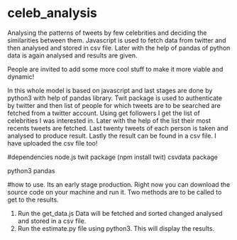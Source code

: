 # celeb_analysis
Analysing the patterns of tweets by few celebrities and deciding the similarities between them.
Javascript is used to fetch data from twitter and then analysed and stored in csv file. 
Later with the help of pandas of python data is again analysed and results are given.


People are invited to add some more cool stuff to make it more viable and dynamic!

In this whole model is based on javascript and last stages are done by python3 with help of pandas library.
Twit package is used to authenticate by twitter and then list of people for which tweets are to be searched are fetched from a 
twitter account. 
Using get followers I get the list of celebrities I was interested in.
Later with the help of the list their most recents tweets are fetched.
Last twenty tweets of each person is taken and analysed to produce result.
Lastly the result can be found in a csv file. I have uploaded the csv file too!

#dependencies
node.js
twit package (npm install twit)
csvdata package

python3
pandas

#how to use.
Its an early stage production. Right now you can download the source code on your machine and run it.
Two methods are to be called to get to the results.

1. Run the get_data.js 
Data will be fetched and sorted changed analysed and stored in a csv file.
2. Run the estimate.py file using python3.
This will display the results.

